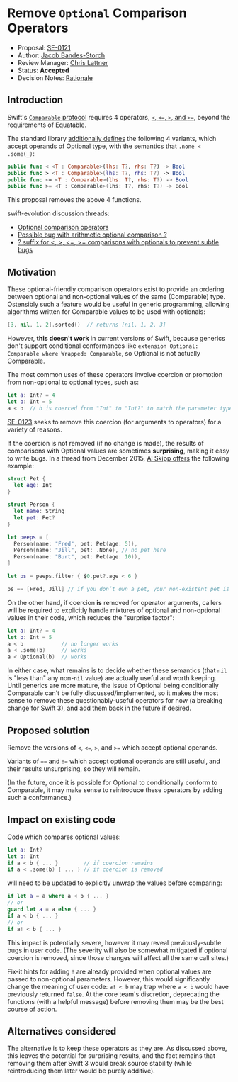 # Remove `Optional` Comparison Operators

* Proposal: [SE-0121](0121-remove-optional-comparison-operators.md)
* Author: [Jacob Bandes-Storch](https://github.com/jtbandes)
* Review Manager: [Chris Lattner](http://github.com/lattner)
* Status: **Accepted**
* Decision Notes: [Rationale](https://lists.swift.org/pipermail/swift-evolution-announce/2016-July/000245.html)

## Introduction

Swift's [`Comparable` protocol](https://developer.apple.com/reference/swift/comparable) requires 4 operators, [`<`, `<=`, `>`, and `>=`](https://github.com/apple/swift/blob/master/stdlib/public/core/Policy.swift#L729-L763), beyond the requirements of Equatable.

The standard library [additionally defines](https://github.com/apple/swift/blob/2a545eaa1bfd7d058ef491135cca270bc8e4be5f/stdlib/public/core/Optional.swift#L383-L419) the following 4 variants, which accept operands of Optional type, with the semantics that `.none < .some(_)`:

```swift
public func < <T : Comparable>(lhs: T?, rhs: T?) -> Bool
public func > <T : Comparable>(lhs: T?, rhs: T?) -> Bool
public func <= <T : Comparable>(lhs: T?, rhs: T?) -> Bool
public func >= <T : Comparable>(lhs: T?, rhs: T?) -> Bool
```

This proposal removes the above 4 functions.

swift-evolution discussion threads:
- [Optional comparison operators](https://lists.swift.org/pipermail/swift-evolution/Week-of-Mon-20160711/024121.html)
- [Possible bug with arithmetic optional comparison ?](https://lists.swift.org/pipermail/swift-dev/Week-of-Mon-20160523/002095.html)
- [? suffix for <, >, <=, >= comparisons with optionals to prevent subtle bugs](https://lists.swift.org/pipermail/swift-evolution/Week-of-Mon-20151207/001264.html)

## Motivation

These optional-friendly comparison operators exist to provide an ordering between optional and non-optional values of the same (Comparable) type. Ostensibly such a feature would be useful in generic programming, allowing algorithms written for Comparable values to be used with optionals:

```swift
[3, nil, 1, 2].sorted()  // returns [nil, 1, 2, 3]
```

However, **this doesn't work** in current versions of Swift, because generics don't support conditional conformances like `extension Optional: Comparable where Wrapped: Comparable`, so Optional is not actually Comparable.

The most common uses of these operators involve coercion or promotion from non-optional to optional types, such as:

```swift
let a: Int? = 4
let b: Int = 5
a < b  // b is coerced from "Int" to "Int?" to match the parameter type.
```

[SE-0123](0123-disallow-value-to-optional-coercion-in-operator-arguments.md) seeks to remove this coercion (for arguments to operators) for a variety of reasons.

If the coercion is not removed (if no change is made), the results of comparisons with Optional values are sometimes **surprising**, making it easy to write bugs. In a thread from December 2015, [Al Skipp offers](https://lists.swift.org/pipermail/swift-evolution/Week-of-Mon-20151207/001267.html) the following example:

```swift
struct Pet {
  let age: Int
}

struct Person {
  let name: String
  let pet: Pet?
}

let peeps = [
  Person(name: "Fred", pet: Pet(age: 5)),
  Person(name: "Jill", pet: .None), // no pet here
  Person(name: "Burt", pet: Pet(age: 10)),
]

let ps = peeps.filter { $0.pet?.age < 6 }

ps == [Fred, Jill] // if you don’t own a pet, your non-existent pet is considered to be younger than any actual pet  🐶
```

On the other hand, if coercion **is** removed for operator arguments, callers will be required to explicitly handle mixtures of optional and non-optional values in their code, which reduces the "surprise factor":

```swift
let a: Int? = 4
let b: Int = 5
a < b            // no longer works
a < .some(b)     // works
a < Optional(b)  // works
```

In either case, what remains is to decide whether these semantics (that `nil` is "less than" any non-`nil` value) are actually useful and worth keeping. Until generics are more mature, the issue of Optional being conditionally Comparable can't be fully discussed/implemented, so it makes the most sense to remove these questionably-useful operators for now (a breaking change for Swift 3), and add them back in the future if desired.

## Proposed solution

Remove the versions of `<`, `<=`, `>`, and `>=` which accept optional operands.

Variants of `==` and `!=` which accept optional operands are still useful, and their results unsurprising, so they will remain.

(In the future, once it is possible for Optional to conditionally conform to Comparable, it may make sense to reintroduce these operators by adding such a conformance.)

## Impact on existing code

Code which compares optional values:

```swift
let a: Int?
let b: Int
if a < b { ... }        // if coercion remains
if a < .some(b) { ... } // if coercion is removed
```

will need to be updated to explicitly unwrap the values before comparing:

```swift
if let a = a where a < b { ... }
// or
guard let a = a else { ... }
if a < b { ... }
// or
if a! < b { ... }
```
    
This impact is potentially severe, however it may reveal previously-subtle bugs in user code. (The severity will also be somewhat mitigated if optional coercion is removed, since those changes will affect all the same call sites.)

Fix-it hints for adding `!` are already provided when optional values are passed to non-optional parameters. However, this would significantly change the meaning of user code: `a! < b` may trap where `a < b` would have previously returned `false`. At the core team's discretion, deprecating the functions (with a helpful message) before removing them may be the best course of action.

## Alternatives considered

The alternative is to keep these operators as they are. As discussed above, this leaves the potential for surprising results, and the fact remains that removing them after Swift 3 would break source stability (while reintroducing them later would be purely additive).
